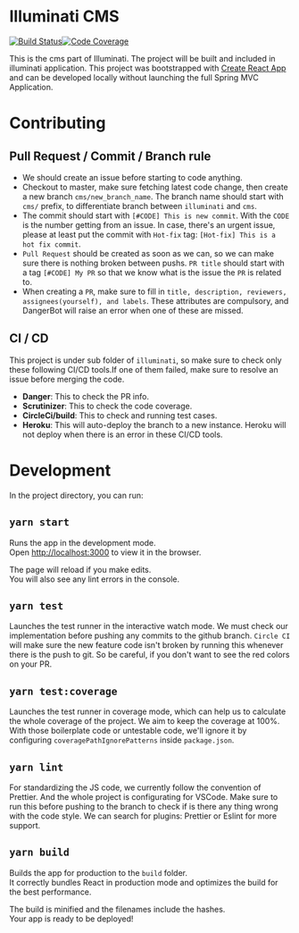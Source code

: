 # Illuminati CMS

[![Build Status](https://scrutinizer-ci.com/g/DeKal/illuminati/badges/build.png?b=master)](https://scrutinizer-ci.com/g/DeKal/illuminati/build-status/master)[![Code Coverage](https://scrutinizer-ci.com/g/DeKal/illuminati/badges/coverage.png?b=master)](https://scrutinizer-ci.com/g/DeKal/illuminati/?branch=master)

This is the cms part of Illuminati. The project will be built and included in illuminati application.
This project was bootstrapped with [Create React App](https://github.com/facebook/create-react-app) and can be developed locally without launching the full Spring MVC Application.

# Contributing
## Pull Request / Commit / Branch rule
- We should create an issue before starting to code anything.
- Checkout to master, make sure fetching latest code change, then create a new branch `cms/new_branch_name`. The branch name should start with `cms/` prefix, to differentiate branch between `illuminati` and `cms`.
- The commit should start with `[#CODE] This is new commit`. With the `CODE` is the number getting from an issue. In case, there's an urgent issue, please at least put the commit with `Hot-fix` tag: `[Hot-fix] This is a hot fix commit`.
- `Pull Request` should be created as soon as we can, so we can make sure there is nothing broken between pushs. `PR title` should start with a tag `[#CODE] My PR` so that we know what is the issue the `PR` is related to. 
- When creating a `PR`, make sure to fill in `title, description, reviewers, assignees(yourself), and labels`. These attributes are compulsory, and DangerBot will raise an error when one of these are missed.

## CI / CD
This project is under sub folder of `illuminati`, so make sure to check only these following CI/CD tools.If one of them failed, make sure to resolve an issue before merging the code.
- **Danger**: This to check the PR info.
- **Scrutinizer**: This to check the code coverage.
- **CircleCi/build**: This to check and running test cases.
- **Heroku**: This will auto-deploy the branch to a new instance. Heroku will not deploy when there is an error in these CI/CD tools.

# Development
In the project directory, you can run:

## `yarn start`

Runs the app in the development mode.<br />
Open [http://localhost:3000](http://localhost:3000) to view it in the browser.

The page will reload if you make edits.<br />
You will also see any lint errors in the console.

## `yarn test`

Launches the test runner in the interactive watch mode. We must check our implementation before pushing any commits to the github branch. `Circle CI` will make sure the new feature code isn't broken by running this whenever there is the push to git. So be careful, if you don't want to see the red colors on your PR.

## `yarn test:coverage`

Launches the test runner in coverage mode, which can help us to calculate the whole coverage of the project. We aim to keep the coverage at 100%. With those boilerplate code or untestable code, we'll ignore it by configuring `coveragePathIgnorePatterns` inside `package.json`.

## `yarn lint`

For standardizing the JS code, we currently follow the convention of Prettier. And the whole project is configurating for VSCode. Make sure to run this before pushing to the branch to check if is there any thing wrong with the code style. We can search for plugins: Prettier or Eslint for more support.


## `yarn build`

Builds the app for production to the `build` folder.<br />
It correctly bundles React in production mode and optimizes the build for the best performance.

The build is minified and the filenames include the hashes.<br />
Your app is ready to be deployed!


